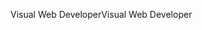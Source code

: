 <span data-ttu-id="89bd3-101">Visual Web Developer</span><span class="sxs-lookup"><span data-stu-id="89bd3-101">Visual Web Developer</span></span>
